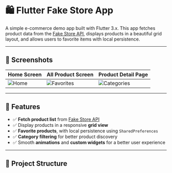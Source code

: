 # 🛍️ Flutter Fake Store App

A simple e-commerce demo app built with Flutter 3.x. This app fetches product data from the [Fake Store API](https://fakestoreapi.com), displays products in a beautiful grid layout, and allows users to favorite items with local persistence.

---

## 📸 Screenshots

| Home Screen | All Product Screen | Product Detail Page |
|-------------|------------------|-------------------|
| ![Home](screenshots/homePage.png) | ![Favorites](screenshots/viewAll.png) | ![Categories](screenshots/productDetail.png) |

---

## 🚀 Features

- ✅ **Fetch product list** from [Fake Store API](https://fakestoreapi.com)
- ✅ Display products in a responsive **grid view**
- ✅ **Favorite products**, with local persistence using `SharedPreferences`
- ✅ **Category filtering** for better product discovery
- ✅ Smooth **animations** and **custom widgets** for a better user experience

---

## 📂 Project Structure

